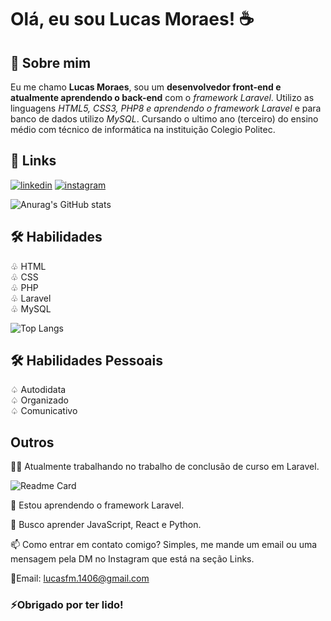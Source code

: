 
# Olá, eu sou Lucas Moraes! ☕️


## 🚀 Sobre mim
Eu me chamo **Lucas Moraes**, sou um **desenvolvedor front-end e atualmente aprendendo o back-end** com o *framework Laravel*. Utilizo as linguagens *HTML5, CSS3, PHP8 e aprendendo o framework Laravel* e para banco de dados utilizo *MySQL*.
Cursando o ultimo ano (terceiro) do ensino médio com técnico de informática na instituição Colegio Politec.


## 🔗 Links
[![linkedin](https://img.shields.io/badge/linkedin-0A66C2?style=for-the-badge&logo=linkedin&logoColor=white)](https://www.linkedin.com/in/lucas-moraes-a3618b211)
[![instagram](https://img.shields.io/badge/instagram-F56040?style=for-the-badge&logo=instagram&logoColor=white)](https://www.instagram.com/lucaoxz/)

![Anurag's GitHub stats](https://github-readme-stats.vercel.app/api?username=lucaoyz&show_icons=true&theme=radical&include_all_commits=true)

## 🛠 Habilidades
♧ HTML                                                  
♧ CSS                                                  
♧ PHP                                                  
♧ Laravel                                                  
♧ MySQL

![Top Langs](https://github-readme-stats.vercel.app/api/top-langs/?username=anuraghazra&layout=compact&theme=radical)

## 🛠 Habilidades Pessoais
♤ Autodidata                                                
♤ Organizado                                          
♤ Comunicativo                                   


## Outros
👩‍💻 Atualmente trabalhando no trabalho de conclusão de curso em Laravel.

![Readme Card](https://github-readme-stats.vercel.app/api/pin/?username=lucaoyz&repo=sistema-laravel&theme=radical&show_owner=true)

🧠 Estou aprendendo o framework Laravel.

💭 Busco aprender JavaScript,  React e Python.

📫 Como entrar em contato comigo?
Simples, me mande um email ou uma mensagem pela DM no Instagram que está na seção Links.

📧Email: lucasfm.1406@gmail.com 

### ⚡Obrigado por ter lido!
